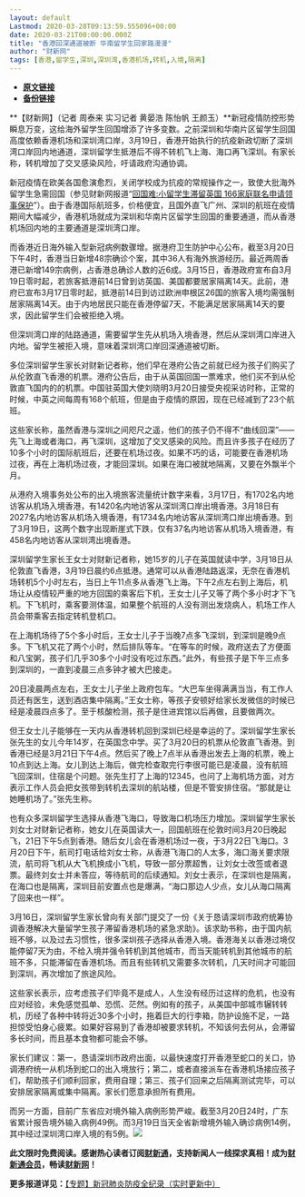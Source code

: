 ```yaml
---
layout: default
Lastmod: 2020-03-28T09:13:59.555096+00:00
date: 2020-03-21T00:00:00.000Z
title: "香港回深通道被断 华南留学生回家路漫漫"
author: "财新网"
tags: [香港,留学生,深圳,深圳湾,香港机场,转机,入境,隔离]
---
```


* [**原文链接**](http://china.caixin.com/2020-03-21/101531913.html)
* [**备份链接**](http://archive.ph/7Pcn7)


**【财新网】（记者 周泰来 实习记者 黄晏浩 陈怡帆 王颜玉）**新冠疫情防控形势瞬息万变，这给海外留学生回国增添了许多变数。之前深圳和华南片区留学生回国高度依赖香港机场和深圳湾口岸，3月19日，香港开始执行的抗疫新政切断了深圳湾口岸回内地通道，深圳留学生抵港后不得不转机飞上海、海口再飞深圳。有家长称，转机增加了交叉感染风险，吁请政府沟通协调。

新冠疫情在欧美各国愈演愈烈，关闭学校成为抗疫的常规操作之一，致使大批海外留学生急需回国（参见财新网报道“[回国难:小留学生滞留英国 166家庭联名申请领事保护](http://china.caixin.com/2020-03-19/101531184.html)”）。由于香港国际航班多，价格便宜，且国外直飞广州、深圳的航班在疫情期间大幅减少，香港机场就成为深圳和华南片区留学生回国的重要通道，而从香港机场回内地的主要通道是深圳湾口岸。

而香港近日海外输入型新冠病例数骤增。据港府卫生防护中心公布，截至3月20日下午4时，香港当日新增48宗确诊个案，其中36人有海外旅游经历。最近两周香港已新增149宗病例，占香港总确诊人数的近6成。3月15日，香港政府宣布自3月19日零时起，若旅客抵港前14日曾到访英国、美国都要居家隔离14天。此前，港府已宣布3月17日零时起，抵港前14日到访过欧洲申根区26国的旅客入境均需强制居家隔离14天。由于内地居民只能在香港停留7天，不能满足居家隔离14天的要求，因此留学生们会被拒绝入境。

但深圳湾口岸的陆路通道，需要留学生先从机场入境香港，然后从深圳湾口岸进入内地。留学生被拒入境，意味着深圳湾口岸回深通道被切断。

多位深圳留学生家长对财新记者称，他们早在港府公告之前就已经为孩子们购买了从伦敦直飞香港的机票。港府公告后，由于从英国回国一票难求，他们买不到从伦敦直飞国内的的机票。中国驻英国大使刘晓明3月20日接受央视采访时称，正常的时候，中英之间每周有168个航班，但是由于疫情的原因，现在已经减到了23个航班。

这些家长称，虽然香港与深圳之间咫尺之遥，他们的孩子仍不得不“曲线回深”——先飞上海或者海口，再飞深圳，这增加了交叉感染的风险。而且许多孩子在经历了10多个小时的国际航班后，还要在机场过夜。如果不巧的话，可能要在香港机场过夜，再在上海机场过夜，才能回深圳。如果在海口被就地隔离，又要在外飘半个月。

从港府入境事务处公布的出入境旅客流量统计数字来看，3月17日，有1702名内地访客从机场入境香港，有1420名内地访客从深圳湾口岸出境香港。3月18日有2027名内地访客从机场入境香港，有1734名内地访客从深圳湾口岸出境香港。到了3月19日，这两个数字出现断崖式下跌，仅有37名内地访客从机场入境香港，有458名内地访客从深圳湾出境香港。

深圳留学生家长王女士对财新记者称，她15岁的儿子在英国就读中学，3月18日从伦敦直飞香港，3月19日晨约6点抵港。通常可以从香港陆路返深，无奈在香港机场转机5个小时左右，当日上午11点多从香港飞上海。下午2点左右到上海后，机场让从疫情较严重的地方回国的乘客后下机，王女士儿子又等了两个多小时才下飞机。下飞机时，乘客要测体温，如果整个航班的人没有测出发烧病人，机场工作人员会带乘客去指定转机登机口。

在上海机场待了5个多小时后，王女士儿子于当晚7点多飞深圳，到深圳是晚9点多。下飞机又花了两个小时，然后排队等车。“在等车的时候，政府送去了方便面和八宝粥，孩子们几乎30多个小时没有吃过东西。”此外，有些孩子是下午三点多到深圳的，一直到凌晨三点多钟才被大巴接走。

20日凌晨两点左右，王女士儿子坐上政府包车。“大巴车坐得满满当当，有工作人员还有医生，送到酒店集中隔离。”王女士称，等孩子安顿好给家长发微信的时候已经是凌晨四点多了。至于核酸检测，孩子是住进宾馆以后再做，且要做两次。

但王女士儿子能够在一天内从香港转机回到深圳已经是幸运的了。深圳留学生家长张先生的女儿今年14岁，在英国念中学。买了3月20日的机票从伦敦直飞香港。到香港已经是3月21日下午4点。然后买了晚上7点半从香港出发去上海的机票，晚上10点到达上海。女儿到达上海后，做完检查取完行李很可能已是凌晨，没有航班飞回深圳，住宿是个问题。张先生打了上海的12345，也问了上海机场方面，对方表示工作人员会把女孩带到转机去深圳的航站楼，但是不管安排住宿。“那就是让她睡机场了。”张先生称。

也有众多深圳留学生选择从香港飞海口，导致海口机场压力增加。深圳留学生家长刘女士对财新记者称，她女儿在英国读大一，回国航班在伦敦时间3月20日晚起飞，21日下午5点到香港。随后女儿会在香港机场过一夜，于3月22日飞海口。3月20日下午，航司打电话给刘女士称，从香港飞海口的人太多，海口海关要求限流，航司将飞机从大飞机换成小飞机，导致一部分票超售，让刘女士改签或者退票。最终刘女士并未答应，等待航司的后续通知。刘女士表示，在深圳也是隔离，在海口也是隔离，深圳目前安置点也是爆满，“海口那边人少点，女儿从海口隔离了回来也一样”。

3月16日，深圳留学生家长曾向有关部门提交了一份《关于恳请深圳市政府统筹协调香港解决大量留学生孩子滞留香港机场的紧急求助》。该求助书称，由于国内航班不够，以及过去习惯性，很多深圳孩子选择从香港入境。香港海关以香港过境仅能停留7天为由，不给入境并强令转机到其他城市，而当天能转机到其他城市的航班不多，只能滞留在香港机场。而且有些转机又需要多次转机，几天时间才可能回到深圳，再次增加了旅途风险。

这些家长表示，应考虑孩子们毕竟不是成人，人生没有经历过这样的危机，也没有应对经验，未免感觉孤单、恐慌、茫然。例如有的孩子，从美国中部城市辗转转机，历经了各种中转将近30多个小时，拖着巨大的行李箱，防护设施不足，一路担惊受怕身心疲累。如果好容易到了香港却被要求转机，不知该何去何从，会滞留多长时间，而且基本食物都可能会不够。

家长们建议：第一，恳请深圳市政府出面，以最快速度打开香港至蛇口的关口，协调港府统一从机场到蛇口的出入境放行；第二，或者直接派车在香港机场接应孩子们，帮助孩子们顺利回家，费用自理；第三、孩子们回来之后隔离测试完毕，可以安排居家隔离或集中隔离。家长们愿意承担所有费用。

而另一方面，目前广东省应对境外输入病例形势严峻。截至3月20日24时，广东省累计报告境外输入病例49例。而3月19日当天全省新增境外输入确诊病例14例，其中经过深圳湾口岸入境的有5例。[![](/images/post/d02a42d9cb3dec9320e5f550278911c7.ico)](http://china.caixin.com/2020-03-21/101531913.html)

**此文限时免费阅读。感谢热心读者订阅[财新通](http://mall.caixin.com/mall/web/product/product.html?id=733&originReferrer=appfree&channelSource=appfree)，支持新闻人一线探求真相！成为[财新通会员](http://mall.caixin.com/mall/web/list/list.html?type=127&originReferrer=appfree&channelSource=appfree)，畅读[财新网](https://datayi.cn/1lnZaaidYRRn)！**

**更多报道详见：**[【专题】新冠肺炎防疫全纪录（实时更新中）](http://m.app.caixin.com/m_topic_detail/1473.html)


